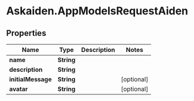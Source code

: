 # Askaiden.AppModelsRequestAiden

## Properties
Name | Type | Description | Notes
------------ | ------------- | ------------- | -------------
**name** | **String** |  | 
**description** | **String** |  | 
**initialMessage** | **String** |  | [optional] 
**avatar** | **String** |  | [optional] 
